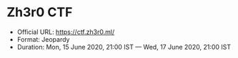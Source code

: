 # Zh3r0 CTF

- Official URL: https://ctf.zh3r0.ml/
- Format: Jeopardy
- Duration: Mon, 15 June 2020, 21:00 IST — Wed, 17 June 2020, 21:00 IST